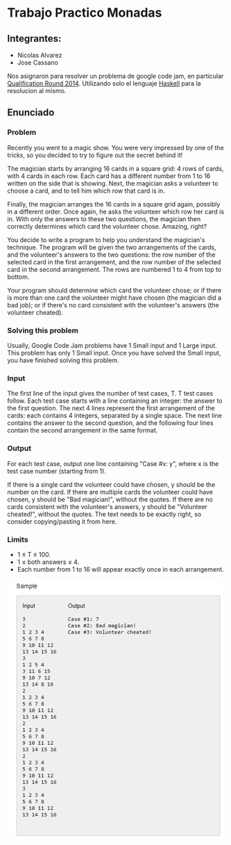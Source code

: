 # Trabajo Practico Monadas

## Integrantes:
- Nicolas Alvarez
- Jose Cassano

Nos asignaron para resolver un problema de google code jam, en particular [Qualification Round 2014](https://code.google.com/codejam/contest/2974486/dashboard). Utilizando solo el lenguaje [Haskell](https://www.haskell.org/) para la resolucion al mismo.

## Enunciado
### Problem
Recently you went to a magic show. You were very impressed by one of the tricks, so you decided to try to figure out the secret behind it!

The magician starts by arranging 16 cards in a square grid: 4 rows of cards, with 4 cards in each row. Each card has a different number from 1 to 16 written on the side that is showing. Next, the magician asks a volunteer to choose a card, and to tell him which row that card is in.

Finally, the magician arranges the 16 cards in a square grid again, possibly in a different order. Once again, he asks the volunteer which row her card is in. With only the answers to these two questions, the magician then correctly determines which card the volunteer chose. Amazing, right?

You decide to write a program to help you understand the magician's technique. The program will be given the two arrangements of the cards, and the volunteer's answers to the two questions: the row number of the selected card in the first arrangement, and the row number of the selected card in the second arrangement. The rows are numbered 1 to 4 from top to bottom.

Your program should determine which card the volunteer chose; or if there is more than one card the volunteer might have chosen (the magician did a bad job); or if there's no card consistent with the volunteer's answers (the volunteer cheated).

### Solving this problem
Usually, Google Code Jam problems have 1 Small input and 1 Large input. This problem has only 1 Small input. Once you have solved the Small input, you have finished solving this problem.

### Input
The first line of the input gives the number of test cases, T. T test cases follow. Each test case starts with a line containing an integer: the answer to the first question. The next 4 lines represent the first arrangement of the cards: each contains 4 integers, separated by a single space. The next line contains the answer to the second question, and the following four lines contain the second arrangement in the same format.

### Output
For each test case, output one line containing "Case #x: y", where x is the test case number (starting from 1).

If there is a single card the volunteer could have chosen, y should be the number on the card. If there are multiple cards the volunteer could have chosen, y should be "Bad magician!", without the quotes. If there are no cards consistent with the volunteer's answers, y should be "Volunteer cheated!", without the quotes. The text needs to be exactly right, so consider copying/pasting it from here.

### Limits
- 1 ≤ T ≤ 100.
- 1 ≤ both answers ≤ 4.
- Each number from 1 to 16 will appear exactly once in each arrangement.

<p align="center">
  <img src="./example.png" />
</p>
